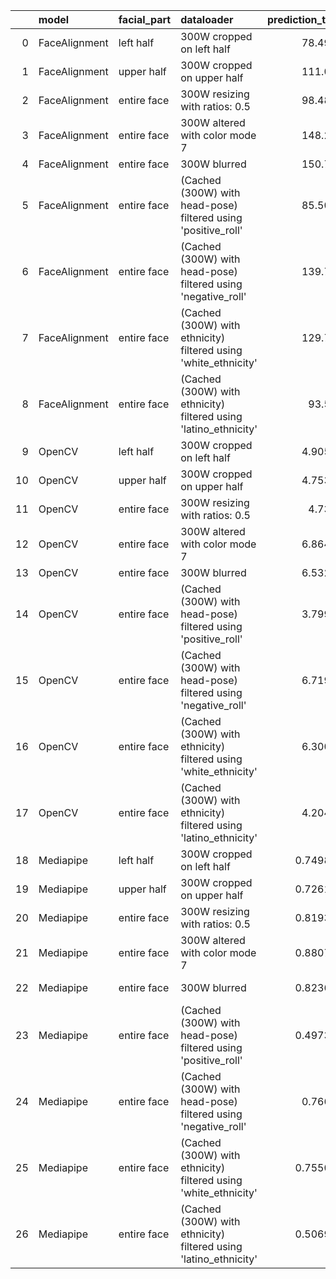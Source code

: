 |    | model         | facial_part   | dataloader                                                       |   prediction_time |   prediction_fail_rate | test     | metric   |   metric_value |   threshold | passed   |
|---:|:--------------|:--------------|:-----------------------------------------------------------------|------------------:|-----------------------:|:---------|:---------|---------------:|------------:|:---------|
|  0 | FaceAlignment | left half     | 300W cropped on left half                                        |         78.4984   |               0.564706 | TestDiff | NME_mean |    0.656253    |        -0.1 | False    |
|  1 | FaceAlignment | upper half    | 300W cropped on upper half                                       |        111.055    |               0.470588 | TestDiff | NME_mean |    0.223175    |        -0.1 | False    |
|  2 | FaceAlignment | entire face   | 300W resizing with ratios: 0.5                                   |         98.4877   |               0        | TestDiff | NME_mean |    0.0114276   |        -0.1 | False    |
|  3 | FaceAlignment | entire face   | 300W altered with color mode 7                                   |        148.248    |               0        | TestDiff | NME_mean |    0.00672821  |        -0.1 | False    |
|  4 | FaceAlignment | entire face   | 300W blurred                                                     |        150.723    |               0        | TestDiff | NME_mean |    0.00950801  |        -0.1 | False    |
|  5 | FaceAlignment | entire face   | (Cached (300W) with head-pose) filtered using 'positive_roll'    |         85.5039   |               0        | TestDiff | NME_mean |   -0.146944    |        -0.1 | True     |
|  6 | FaceAlignment | entire face   | (Cached (300W) with head-pose) filtered using 'negative_roll'    |        139.768    |               0        | TestDiff | NME_mean |    0.036736    |        -0.1 | False    |
|  7 | FaceAlignment | entire face   | (Cached (300W) with ethnicity) filtered using 'white_ethnicity'  |        129.741    |               0        | TestDiff | NME_mean |   -0.0520713   |        -0.1 | False    |
|  8 | FaceAlignment | entire face   | (Cached (300W) with ethnicity) filtered using 'latino_ethnicity' |         93.529    |               0        | TestDiff | NME_mean |    0.208285    |        -0.1 | False    |
|  9 | OpenCV        | left half     | 300W cropped on left half                                        |          4.90582  |               0.564706 | TestDiff | NME_mean |    0.644057    |        -0.1 | False    |
| 10 | OpenCV        | upper half    | 300W cropped on upper half                                       |          4.75325  |               0.682353 | TestDiff | NME_mean |   -0.0402161   |        -0.1 | False    |
| 11 | OpenCV        | entire face   | 300W resizing with ratios: 0.5                                   |          4.7367   |               0        | TestDiff | NME_mean |    0.079876    |        -0.1 | False    |
| 12 | OpenCV        | entire face   | 300W altered with color mode 7                                   |          6.86482  |               0        | TestDiff | NME_mean |   -0.0013471   |        -0.1 | False    |
| 13 | OpenCV        | entire face   | 300W blurred                                                     |          6.53212  |               0        | TestDiff | NME_mean |    0.103017    |        -0.1 | False    |
| 14 | OpenCV        | entire face   | (Cached (300W) with head-pose) filtered using 'positive_roll'    |          3.79967  |               0        | TestDiff | NME_mean |   -0.0779265   |        -0.1 | False    |
| 15 | OpenCV        | entire face   | (Cached (300W) with head-pose) filtered using 'negative_roll'    |          6.71991  |               0        | TestDiff | NME_mean |    0.0194816   |        -0.1 | False    |
| 16 | OpenCV        | entire face   | (Cached (300W) with ethnicity) filtered using 'white_ethnicity'  |          6.30093  |               0        | TestDiff | NME_mean |   -0.196134    |        -0.1 | True     |
| 17 | OpenCV        | entire face   | (Cached (300W) with ethnicity) filtered using 'latino_ethnicity' |          4.20484  |               0        | TestDiff | NME_mean |    0.784538    |        -0.1 | False    |
| 18 | Mediapipe     | left half     | 300W cropped on left half                                        |          0.749843 |               0.727941 | TestDiff | NME_mean |  nan           |        -0.1 | False    |
| 19 | Mediapipe     | upper half    | 300W cropped on upper half                                       |          0.726151 |               0.735294 | TestDiff | NME_mean |  nan           |        -0.1 | False    |
| 20 | Mediapipe     | entire face   | 300W resizing with ratios: 0.5                                   |          0.819394 |               0        | TestDiff | NME_mean |   -0.0012767   |        -0.1 | False    |
| 21 | Mediapipe     | entire face   | 300W altered with color mode 7                                   |          0.880715 |               0.3      | TestDiff | NME_mean |    0.102918    |        -0.1 | False    |
| 22 | Mediapipe     | entire face   | 300W blurred                                                     |          0.823677 |               0        | TestDiff | NME_mean |    1.24002e-06 |        -0.1 | False    |
| 23 | Mediapipe     | entire face   | (Cached (300W) with head-pose) filtered using 'positive_roll'    |          0.497322 |               0        | TestDiff | NME_mean |   -0.32544     |        -0.1 | True     |
| 24 | Mediapipe     | entire face   | (Cached (300W) with head-pose) filtered using 'negative_roll'    |          0.76649  |               0        | TestDiff | NME_mean |    0.08136     |        -0.1 | False    |
| 25 | Mediapipe     | entire face   | (Cached (300W) with ethnicity) filtered using 'white_ethnicity'  |          0.755018 |               0        | TestDiff | NME_mean |   -0.132671    |        -0.1 | True     |
| 26 | Mediapipe     | entire face   | (Cached (300W) with ethnicity) filtered using 'latino_ethnicity' |          0.506913 |               0        | TestDiff | NME_mean |    0.530683    |        -0.1 | False    |